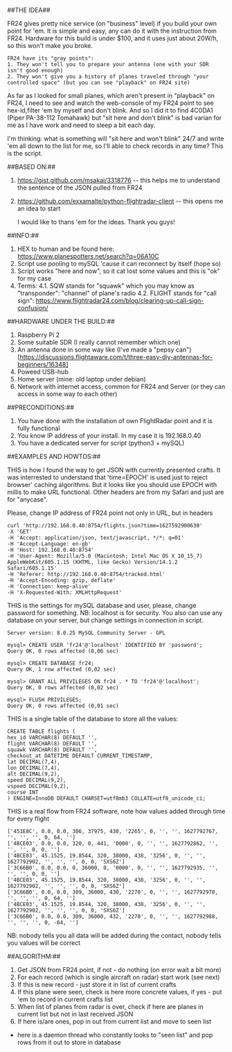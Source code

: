 ##THE IDEA##

FR24 gives pretty nice service (on "business" level) if you build your own point for 'em. It is simple and easy, any can do it with the instruction from FR24. Hardware for this build is under $100, and it uses just about 20W/h, so this won't make you broke. 

	FR24 have its "gray points":
	1. They won't tell you to prepare your antenna (one with your SDR isn't good enough)
	2. They won't give you a history of planes traveled through "your controlled space" (but you can see "playback" on FR24 site)

As far as I looked for small planes, which aren't present in "playback" on FR24, I need to see and watch the web-console of my FR24 point to see hex-id,filter 'em by myself and don't blink. And so I did it to find 4C0DA1 (Piper PA-38-112 Tomahawk) but "sit here and don't blink" is bad varian for me as I have work and need to sleep a bit each day.

I'm thinking: what is something will "sit here and won't blink" 24/7 and write 'em all down to the list for me, so I'll able to check records in any time? This is the script.


##BASED ON:##

1. https://gist.github.com/msakai/3318776 -- this helps me to understand the sentence of the JSON pulled from FR24 
2. https://github.com/exxamalte/python-flightradar-client -- this opens me an idea to start

	I would like to thans 'em for the ideas. Thank you guys!

##INFO:##

1. HEX to human and be found here: https://www.planespotters.net/search?q=06A10C
2. Script use pooling to mySQL 'cause it can reconnect by itself (hope so)
3. Script works "here and now", so it cat lost some values and this is "ok" for my case
4. Terms:
4.1. SQW stands for "squawk" which you may know as "transponder": "channel" of plane's radio
4.2. FLIGHT stands for "call sign": https://www.flightradar24.com/blog/clearing-up-call-sign-confusion/

##HARDWARE UNDER THE BUILD:##

1. Raspberry Pi 2
2. Some suitable SDR (I really cannot remember which one)
3. An antenna done in some way like (I've made a "pepsy can")[https://discussions.flightaware.com/t/three-easy-diy-antennas-for-beginners/16348] 
4. Poweed USB-hub
5. Home server (mine: old laptop under debian)
6. Network with internet access, common for FR24 and Server (or they can access in some way to each other)

##PRECONDITIONS:##
1. You have done with the installation of own FlightRadar point and it is fully functional
2. You know IP address of your install. In my case it is 192.168.0.40
3. You have a dedicated server for script (python3 + mySQL)

##EXAMPLES AND HOWTOS:##

THIS is how I found the way to get JSON with currently presented crafts. It was interrested to understand that 'time=EPOCH' is used just to reject browser' caching algorithms. But it looks like you should use EPOCH with millis to make URL functional. Other headers are from my Safari and just are for "anycase".

Please, change IP address of FR24 point not only in URL, but in headers

	curl 'http://192.168.0.40:8754/flights.json?time=1627592900630' 
	-X 'GET' 
	-H 'Accept: application/json, text/javascript, */*; q=01' 
	-H 'Accept-Language: en-gb' 
	-H 'Host: 192.168.0.40:8754' 
	-H 'User-Agent: Mozilla/5.0 (Macintosh; Intel Mac OS X 10_15_7) AppleWebKit/605.1.15 (KHTML, like Gecko) Version/14.1.2 Safari/605.1.15' 
	-H 'Referer: http://192.168.0.40:8754/tracked.html' 
	-H 'Accept-Encoding: gzip, deflate' 
	-H 'Connection: keep-alive' 
	-H 'X-Requested-With: XMLHttpRequest'


THIS is the settings for mySQL database and user, please, change password for something. NB: localhost is for security. You also can use any database on your server, but change settings in connection in script. 

	Server version: 8.0.25 MySQL Community Server - GPL

	mysql> CREATE USER 'fr24'@'localhost' IDENTIFIED BY 'password';
	Query OK, 0 rows affected (0,06 sec)

	mysql> CREATE DATABASE fr24;
	Query OK, 1 row affected (0,02 sec)

	mysql> GRANT ALL PRIVILEGES ON fr24 . * TO 'fr24'@'localhost';
	Query OK, 0 rows affected (0,02 sec)

	mysql> FLUSH PRIVILEGES;
	Query OK, 0 rows affected (0,01 sec)

THIS is a single table of the database to store all the values:

	CREATE TABLE flights (
	hex_id VARCHAR(8) DEFAULT '',
	flight VARCHAR(8) DEFAULT '',
	squawk VARCHAR(8) DEFAULT '',
	checkout_at DATETIME DEFAULT CURRENT_TIMESTAMP,
	lat DECIMAL(7,4),
	lon DECIMAL(7,4),
	alt DECIMAL(9,2),
	speed DECIMAL(9,2),
	vspeed DECIMAL(9,2),
	course INT
	) ENGINE=InnoDB DEFAULT CHARSET=utf8mb3 COLLATE=utf8_unicode_ci;


THIS is a real flow from FR24 software, note how values added through time for every flight

	['451E8C', 0.0, 0.0, 306, 37975, 430, '2265', 0, '', '', 1627792767, '', '', '', 0, 64, '']
	['4BCE03', 0.0, 0.0, 320, 0, 441, '0000', 0, '', '', 1627792862, '', '', '', 0, 0, '']
	['4BCE03', 45.1525, 19.8544, 320, 38000, 438, '3256', 0, '', '', 1627792902, '', '', '', 0, 0, 'SXS6Z']
	['3C66B0', 0.0, 0.0, 0, 36000, 0, '0000', 0, '', '', 1627792935, '', '', '', 0, 0, '']
	['4BCE03', 45.1525, 19.8544, 320, 38000, 438, '3256', 0, '', '', 1627792902, '', '', '', 0, 0, 'SXS6Z']
	['3C66B0', 0.0, 0.0, 309, 36000, 430, '2270', 0, '', '', 1627792970, '', '', '', 0, 64, '']
	['4BCE03', 45.1525, 19.8544, 320, 38000, 438, '3256', 0, '', '', 1627792902, '', '', '', 0, 0, 'SXS6Z']
	['3C66B0', 0.0, 0.0, 309, 36000, 432, '2270', 0, '', '', 1627792988, '', '', '', 0, -64, '']

NB: nobody tells you all data will be added during the contact, nobody tells you values will be correct

##ALGORITHM:##
1. Get JSON from FR24 point, if not - do nothing (on error wait a bit more)
2. For each record (which is single aircraft on radar) start work (see next)
3. If this is new record - just store it in list of current crafts
4. If this plane were seen, check is here more concrete values, if yes - put 'em to record in current crafts list
5. When list of planes from radar is over, check if here are planes in current list but not in last received JSON
6. If here is/are ones, pop in out from current list and move to seen list

* here is a daemon thread who constantly looks to "seen list" and pop rows from it out to store in database
